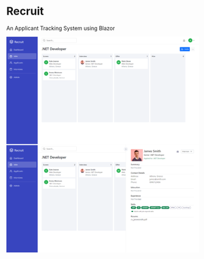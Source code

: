 # Recruit
An Applicant Tracking System using Blazor

![](https://raw.githubusercontent.com/AKouki/Recruit/main/Recruit/Recruit/Client/wwwroot/images/screenshot1.png)
![](https://raw.githubusercontent.com/AKouki/Recruit/main/Recruit/Recruit/Client/wwwroot/images/screenshot2.png)
